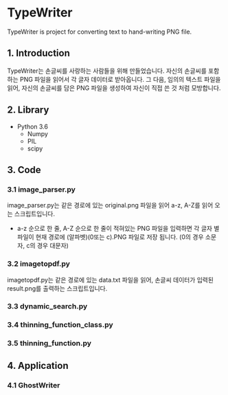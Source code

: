 # TypeWriter
TypeWriter is project for converting text to hand-writing PNG file.

## 1. Introduction
TypeWriter는 손글씨를 사랑하는 사람들을 위해 만들었습니다. 자신의 손글씨를 포함하는 PNG 파일을 읽어서 각 글자 데이터로 받아옵니다. 그 다음, 임의의 텍스트 파일을 읽어, 자신의 손글씨를 담은 PNG 파일을 생성하여 자신이 직접 쓴 것 처럼 모방합니다.

## 2. Library
* Python 3.6
    - Numpy
    - PIL
    - scipy


## 3. Code
### 3.1 image_parser.py
image_parser.py는 같은 경로에 있는 original.png 파일을 읽어 a-z, A-Z를 읽어 오는 스크립트입니다.
- a-z 순으로 한 줄, A-Z 순으로 한 줄이 적혀있는 PNG 파일을 입력하면 각 글자 별 파일이 현재 경로에 (알파벳)(0또는 c).PNG 파일로 저장 됩니다. (0의 경우 소문자, c의 경우 대문자)

### 3.2 imagetopdf.py
imagetopdf.py는 같은 경로에 있는 data.txt 파일을 읽어, 손글씨 데이터가 입력된 result.png를 출력하는 스크립트입니다.
### 3.3 dynamic_search.py

### 3.4 thinning_function_class.py
### 3.5 thinning_function.py


## 4. Application

### 4.1 GhostWriter